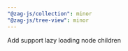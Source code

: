 ```yaml
---
"@zag-js/collection": minor
"@zag-js/tree-view": minor
---
```


Add support lazy loading node children
